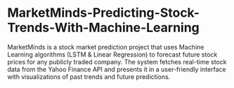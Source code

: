 # MarketMinds-Predicting-Stock-Trends-With-Machine-Learning
MarketMinds is a stock market prediction project that uses Machine Learning algorithms (LSTM &amp; Linear Regression) to forecast future stock prices for any publicly traded company. The system fetches real-time stock data from the Yahoo Finance API and presents it in a user-friendly interface with visualizations of past trends and future predictions.
